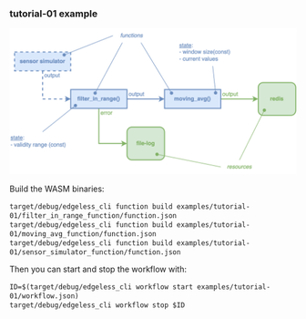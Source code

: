 ### tutorial-01 example

![](moving_avg.png)

Build the WASM binaries:

```
target/debug/edgeless_cli function build examples/tutorial-01/filter_in_range_function/function.json
target/debug/edgeless_cli function build examples/tutorial-01/moving_avg_function/function.json
target/debug/edgeless_cli function build examples/tutorial-01/sensor_simulator_function/function.json
```

Then you can start and stop the workflow with:

```
ID=$(target/debug/edgeless_cli workflow start examples/tutorial-01/workflow.json)
target/debug/edgeless_cli workflow stop $ID
```
